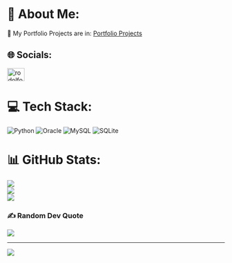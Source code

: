 # 💫 About Me:
🌱 My Portfolio Projects are in: [Portfolio Projects](https://github.com/RodolfoMurillo1/Portfolio_Projects)


## 🌐 Socials:
<p align="left">
<a href="https://linkedin.com/in/rodolfo-murillo" target="blank"><img align="center" src="https://raw.githubusercontent.com/rahuldkjain/github-profile-readme-generator/master/src/images/icons/Social/linked-in-alt.svg" alt="rodolfo murillo" height="30" width="40" /></a>
</p>

# 💻 Tech Stack:
![Python](https://img.shields.io/badge/python-3670A0?style=for-the-badge&logo=python&logoColor=ffdd54) ![Oracle](https://img.shields.io/badge/Oracle-F80000?style=for-the-badge&logo=oracle&logoColor=white) ![MySQL](https://img.shields.io/badge/mysql-%2300f.svg?style=for-the-badge&logo=mysql&logoColor=white) ![SQLite](https://img.shields.io/badge/sqlite-%2307405e.svg?style=for-the-badge&logo=sqlite&logoColor=white) 
# 📊 GitHub Stats:
![](https://github-readme-stats.vercel.app/api?username=RodolfoMurillo1&theme=blue-green&hide_border=false&include_all_commits=false&count_private=false)<br/>
![](https://github-readme-streak-stats.herokuapp.com/?user=RodolfoMurillo1&theme=blue-green&hide_border=false)<br/>
![](https://github-readme-stats.vercel.app/api/top-langs/?username=RodolfoMurillo1&theme=blue-green&hide_border=false&include_all_commits=false&count_private=false&layout=compact)

### ✍️ Random Dev Quote
![](https://quotes-github-readme.vercel.app/api?type=horizontal&theme=radical)

---
[![](https://visitcount.itsvg.in/api?id=RodolfoMurillo1&icon=0&color=0)](https://visitcount.itsvg.in)

